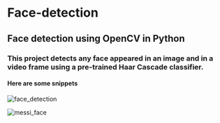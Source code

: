 # Face-detection
## Face detection using OpenCV in Python

### This project detects any face appeared in an image and in a video frame using a pre-trained Haar Cascade classifier.    
#### Here are some snippets

![face_detection](https://user-images.githubusercontent.com/61016383/93594940-69b3de80-f9d4-11ea-8df3-41ec459a653a.gif)


![messi_face](https://user-images.githubusercontent.com/61016383/93595051-9f58c780-f9d4-11ea-88fe-0a97f90282a3.jpg)

